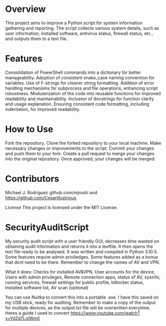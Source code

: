 # Overview
This project aims to improve a Python script for system information gathering and reporting. The script collects various system details, such as user information, installed software, antivirus status, firewall status, etc., and outputs them to a text file.

# Features
Consolidation of PowerShell commands into a dictionary for better manageability.
Adoption of consistent snake_case naming convention for variables.
Use of F-strings for cleaner string formatting.
Addition of error handling mechanisms for subprocess and file operations, enhancing script robustness.
Modularization of the code into reusable functions for improved readability and maintainability.
Inclusion of docstrings for function clarity and usage explanation.
Ensuring consistent code formatting, including indentation, for improved readability.

# How to Use
Fork the repository.
Clone the forked repository to your local machine.
Make necessary changes or improvements to the script.
Commit your changes and push them to your fork.
Create a pull request to merge your changes into the original repository.
Once approved, your changes will be merged.

# Contributors
Michael J. Rodriguez github.com/mjrodri
and
https://github.com/CesarIllustrious

License
This project is licensed under the MIT License.

# SecurityAuditScript
My security audit script with a user friendly GUI, decreases time wasted on obtaining audit information and returns it into a textfile. It then opens the text file ready to be analysed.
It was written and compiled in Python 3.10.5. 
Some features require admin priviledges.
Some features added as a bonus that dont need to be there.
Remember to change the names of AV and VPN.

What it does:
Checks for installed AV&VPN,
User accounts for the device,
Users with admin privileges, 
Remote connection apps,
status of AV, sysinfo, running services, firewall settings for public profile, bitlocker status,
Installed software list,
AV scan (optional)


You can use Nuitka to convert this into a portable .exe. I have this saved on my USB stick, ready for auditing. Remember to make a copy of the output for multiple
devices, as the output.txt file will be overwritten everytime.
Heres a guide I used to convert https://www.youtube.com/watch?v=YdZd7LolWm0

